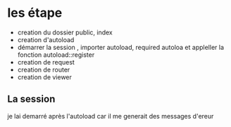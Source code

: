 # les étape

- creation du dossier public, index
- creation d'autoload
- démarrer la session , importer autoload, required autoloa et appleller la fonction autoload::register
- creation de request
- creation de router
- creation de viewer


## La session

je lai demarré après l'autoload car il me generait des messages d'ereur
